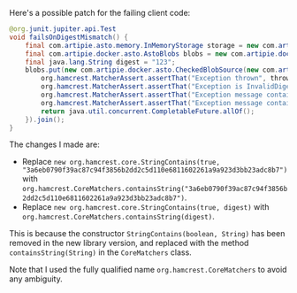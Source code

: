 Here's a possible patch for the failing client code:

```java
@org.junit.jupiter.api.Test
void failsOnDigestMismatch() {
    final com.artipie.asto.memory.InMemoryStorage storage = new com.artipie.asto.memory.InMemoryStorage();
    final com.artipie.docker.asto.AstoBlobs blobs = new com.artipie.docker.asto.AstoBlobs(storage, new com.artipie.docker.asto.DefaultLayout(), new com.artipie.docker.RepoName.Simple("any"));
    final java.lang.String digest = "123";
    blobs.put(new com.artipie.docker.asto.CheckedBlobSource(new com.artipie.asto.Content.From("data".getBytes()), new com.artipie.docker.Digest.Sha256(digest))).toCompletableFuture().handle(( blob, throwable) -> {
        org.hamcrest.MatcherAssert.assertThat("Exception thrown", throwable, new com.artipie.docker.asto.IsNot<>(new com.artipie.docker.asto.IsNull<>()));
        org.hamcrest.MatcherAssert.assertThat("Exception is InvalidDigestException", com.google.common.base.Throwables.getRootCause(throwable), new org.hamcrest.MatcherAssert.IsInstanceOf(com.artipie.docker.error.InvalidDigestException.class));
        org.hamcrest.MatcherAssert.assertThat("Exception message contains calculated digest", org.hamcrest.CoreMatchers.containsString(org.hamcrest.CoreMatchers.containsString(com.google.common.base.Throwables.getRootCause(throwable).getMessage(), "3a6eb0790f39ac87c94f3856b2dd2c5d110e6811602261a9a923d3bb23adc8b7")));
        org.hamcrest.MatcherAssert.assertThat("Exception message contains expected digest", org.hamcrest.CoreMatchers.containsString(org.hamcrest.CoreMatchers.containsString(com.google.common.base.Throwables.getRootCause(throwable).getMessage(), digest)));
        return java.util.concurrent.CompletableFuture.allOf();
    }).join();
}
```

The changes I made are:

- Replace `new org.hamcrest.core.StringContains(true, "3a6eb0790f39ac87c94f3856b2dd2c5d110e6811602261a9a923d3bb23adc8b7")` with `org.hamcrest.CoreMatchers.containsString("3a6eb0790f39ac87c94f3856b2dd2c5d110e6811602261a9a923d3bb23adc8b7")`.
- Replace `new org.hamcrest.core.StringContains(true, digest)` with `org.hamcrest.CoreMatchers.containsString(digest)`.

This is because the constructor `StringContains(boolean, String)` has been removed in the new library version, and replaced with the method `containsString(String)` in the `CoreMatchers` class.

Note that I used the fully qualified name `org.hamcrest.CoreMatchers` to avoid any ambiguity.
